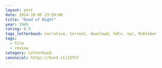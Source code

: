 ```yaml
---
layout: post 
date: 2014-10-05 23:59:00
title: "Dead of Night"
year: 1945
rating: 0.5
tags_letterboxd: narrative, torrent, download, hdtv, nyc, Robtober
tags:
  - film
  - review
category: Letterboxd
canonical: https://boxd.it/3ZYS7
---
```

